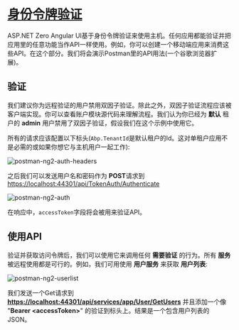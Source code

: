 # [身份令牌验证](https://docs.aspnetzero.com/en/aspnet-core-angular/latest/Features-Angular-Token-Based-Authentication)

ASP.NET Zero Angular UI基于身份令牌验证来使用主机。任何应用都能验证并把应用里的任意功能当作API一样使用。例如，你可以创建一个移动端应用来消费这些API。在这个部分。我们将会演示Postman里的API用法(一个谷歌浏览器扩展)。

## 验证

我们建议你为远程验证的用户禁用双因子验证。除此之外，双因子验证流程应该被客户端实现。你可以查看账户模块源代码来理解流程。我们认为你已经为 **默认** 租户的 **admin** 用户禁用了双因子验证，假设我们在这个示例中使用它。

所有的请求应该配置以下标头(`Abp.TenantId`是默认租户的Id。这对单租户应用不是必需的或如果你想它与主机用户一起工作):

![postman-ng2-auth-headers](/images/aspnetzero/postman-ng2-auth-headers.png)

之后我们可以发送用户名和密码作为 **POST**请求到<https://localhost:44301/api/TokenAuth/Authenticate>

![postman-ng2-auth](/images/aspnetzero/postman-ng2-auth.png)

在响应中，`accessToken`字段将会被用来验证API。

## 使用API

验证并获取访问令牌后，我们可以使用它来调用任何 **需要验证** 的行为。所有 **服务**被远程使用都是可行的。例如，我们可用使用 **用户服务** 来获取 **用户列表**:

![postman-ng2-userlist](/images/aspnetzero/postman-ng2-userlist.png)

我们发送一个Get请求到 **<https://localhost:44301/api/services/app/User/GetUsers>** 并且添加一个像 "**Bearer &lt;accessToken&gt;**" 的验证到标头上。结果是一个包含用户列表的JSON。

